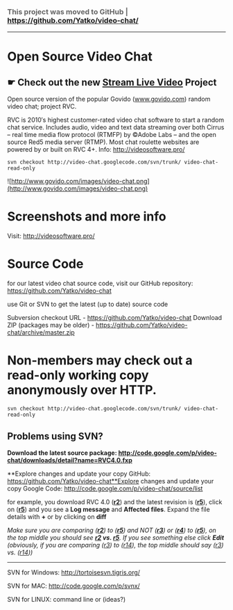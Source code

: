 ### <font color='#666'>This project was moved to GitHub | <a href='https://github.com/Yatko/video-chat/'>https://github.com/Yatko/video-chat/</a></font> ###

---

# Open Source Video Chat #
## ☛ Check out the new [Stream Live Video](http://www.spycam.io) Project ##


Open source version of the popular Govido (www.govido.com) random video chat; project RVC.

RVC is 2010′s highest customer-rated video chat software to start a random chat service. Includes audio, video and text data streaming over both Cirrus – real time media flow protocol (RTMFP) by ©Adobe Labs – and the open source Red5 media server (RTMP). Most chat roulette websites are powered by or built on RVC 4+. Info: http://videosoftware.pro/

```
svn checkout http://video-chat.googlecode.com/svn/trunk/ video-chat-read-only
```
![http://www.govido.com/images/video-chat.png](http://www.govido.com/images/video-chat.png)

# Screenshots and more info #
Visit: http://videosoftware.pro/

# Source Code #
for our latest video chat source code, visit our GitHub repository: https://github.com/Yatko/video-chat

use Git or SVN to get the latest (up to date) source code

Subversion checkout URL - https://github.com/Yatko/video-chat
Download ZIP (packages may be older) - https://github.com/Yatko/video-chat/archive/master.zip

# Non-members may check out a read-only working copy anonymously over HTTP.
```
svn checkout http://video-chat.googlecode.com/svn/trunk/ video-chat-read-only
```

## Problems using SVN? ##
**Download the latest source package: http://code.google.com/p/video-chat/downloads/detail?name=RVC4.0.fxp**

**Explore changes and update your copy GitHub: https://github.com/Yatko/video-chat**Explore changes and update your copy Google Code: http://code.google.com/p/video-chat/source/list

for example, you download RVC 4.0 (**[r2](https://code.google.com/p/video-chat/source/detail?r=2)**) and the latest revision is (**[r5](https://code.google.com/p/video-chat/source/detail?r=5)**), click on (**[r5](https://code.google.com/p/video-chat/source/detail?r=5)**) and you see a **Log message** and **Affected files**. Expand the file details with **+** or by clicking on **diff**

_Make sure you are comparing (**[r2](https://code.google.com/p/video-chat/source/detail?r=2)**) to (**[r5](https://code.google.com/p/video-chat/source/detail?r=5)**) and NOT (**[r3](https://code.google.com/p/video-chat/source/detail?r=3)**) or (**[r4](https://code.google.com/p/video-chat/source/detail?r=4)**) to (**[r5](https://code.google.com/p/video-chat/source/detail?r=5)**), on the top middle you should see **[r2](https://code.google.com/p/video-chat/source/detail?r=2) vs. [r5](https://code.google.com/p/video-chat/source/detail?r=5)**. If you see something else click **Edit** (obviously, if you are comparing ([r3](https://code.google.com/p/video-chat/source/detail?r=3)) to ([r14](https://code.google.com/p/video-chat/source/detail?r=14)), the top middle should say ([r3](https://code.google.com/p/video-chat/source/detail?r=3)) vs. ([r14](https://code.google.com/p/video-chat/source/detail?r=14)))_

---

SVN for Windows: http://tortoisesvn.tigris.org/

SVN for MAC: http://code.google.com/p/svnx/

SVN for LINUX: command line or (ideas?)